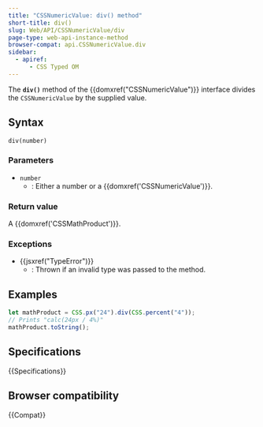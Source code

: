 ```yaml
---
title: "CSSNumericValue: div() method"
short-title: div()
slug: Web/API/CSSNumericValue/div
page-type: web-api-instance-method
browser-compat: api.CSSNumericValue.div
sidebar:
  - apiref:
      - CSS Typed OM
---
```


The **`div()`** method of the
{{domxref("CSSNumericValue")}} interface divides the `CSSNumericValue` by the
supplied value.

## Syntax

```js-nolint
div(number)
```

### Parameters

- `number`
  - : Either a number or a {{domxref('CSSNumericValue')}}.

### Return value

A {{domxref('CSSMathProduct')}}.

### Exceptions

- {{jsxref("TypeError")}}
  - : Thrown if an invalid type was passed to the method.

## Examples

```js
let mathProduct = CSS.px("24").div(CSS.percent("4"));
// Prints "calc(24px / 4%)"
mathProduct.toString();
```

## Specifications

{{Specifications}}

## Browser compatibility

{{Compat}}

